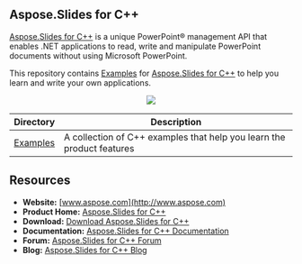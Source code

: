 ## Aspose.Slides for C++

[Aspose.Slides for C++](http://www.aspose.com/products/slides/cpp) is a unique PowerPoint® management API that enables .NET applications to read, write and manipulate PowerPoint documents without using Microsoft PowerPoint.

This repository contains [Examples](Examples) for [Aspose.Slides for C++](http://www.aspose.com/products/slides/cpp) to help you learn and write your own applications.

<p align="center">

  <a title="Download complete Aspose.Slides for C++ source code" href="https://github.com/aspose-slides/Aspose.Slides-for-C/archive/master.zip">
	<img src="https://raw.github.com/AsposeExamples/java-examples-dashboard/master/images/downloadZip-Button-Large.png" />
  </a>
</p>

Directory | Description
--------- | -----------
[Examples](Examples)  | A collection of C++ examples that help you learn the product features

## Resources

+ **Website:** [www.aspose.com](http://www.aspose.com)
+ **Product Home:** [Aspose.Slides for C++](https://products.aspose.com/slides/cpp)
+ **Download:** [Download Aspose.Slides for C++](https://downloads.aspose.com/slides/cpp)
+ **Documentation:** [Aspose.Slides for C++ Documentation](https://docs.aspose.com/display/slidescpp/Home)
+ **Forum:** [Aspose.Slides for C++ Forum](https://forum.aspose.com/c/slides)
+ **Blog:** [Aspose.Slides for C++ Blog](https://blog.aspose.com/category/aspose-products/aspose-slides-product-family/)

